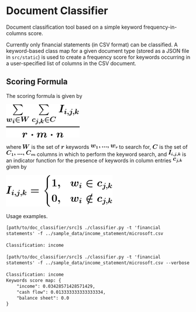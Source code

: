 Document Classifier
===================

Document classification tool based on a simple keyword frequency-in-columns score.

Currently only financial statements (in CSV format) can be classified. A keyword-based class map for a given document type (stored as a JSON file in `src/static`) is used to create a frequency score for keywords occurring in a user-specified list of columns in the CSV document.

Scoring Formula
---------------

The scoring formula is given by

![Scoring formula](src/static/scoring_formula_indented.gif)

where ![](src/static/W_12pt.gif) is the set of ![](src/static/r_12pt.gif) keywords ![](src/static/keywords.gif) to search for, ![](src/static/C_12pt.gif) is the set of ![](src/static/columns.gif) columns in which to perform the keyword search, and ![](src/static/indicator_function_12pt.gif) is an indicator function for the presence of keywords in column entries ![](src/static/c_j,k_12pt.gif) given by

![Indicator function for keywords in column entries](src/static/indicator_function_indented.gif)

Usage examples.

    [path/to/doc_classifier/src]$ ./classifier.py -t 'financial statements' -f ../sample_data/income_statement/microsoft.csv

    Classification: income

    [path/to/doc_classifier/src]$ ./classifier.py -t 'financial statements' -f ../sample_data/income_statement/microsoft.csv --verbose

    Classification: income
    Keywords score map: {
        "income": 0.03428571428571429,
        "cash flow": 0.013333333333333334,
        "balance sheet": 0.0
    }
